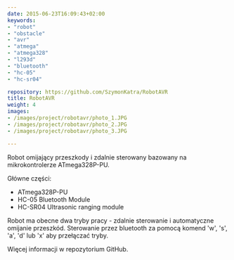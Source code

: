 ```yaml
---
date: 2015-06-23T16:09:43+02:00
keywords:
- "robot"
- "obstacle"
- "avr"
- "atmega"
- "atmega328"
- "l293d"
- "bluetooth"
- "hc-05"
- "hc-sr04"

repository: https://github.com/SzymonKatra/RobotAVR
title: RobotAVR
weight: 4
images:
- /images/project/robotavr/photo_1.JPG
- /images/project/robotavr/photo_2.JPG
- /images/project/robotavr/photo_3.JPG

---
```


Robot omijający przeszkody i zdalnie sterowany bazowany na mikrokontrolerze ATmega328P-PU.

Główne części:

- ATmega328P-PU
- HC-05 Bluetooth Module
- HC-SR04 Ultrasonic ranging module

Robot ma obecne dwa tryby pracy - zdalnie sterowanie i automatyczne omijanie przeszkód.
Sterowanie przez bluetooth za pomocą komend 'w', 's', 'a', 'd' lub 'x' aby przełączać tryby.

Więcej informacji w repozytorium GitHub.
